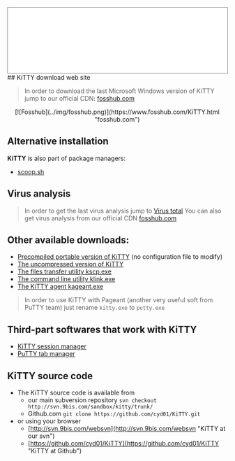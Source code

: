 <div style="text-align: center;"><iframe src="gad.html" frameborder="0" scrolling="no" style="border: 1px solid gray; padding: 0; overflow:hidden; scrolling: no; top:0; left: 0; width: 100%;" onload="this.style.height=(this.contentWindow.document.body.scrollHeight+5)+'px';"></iframe></div>
## KiTTY download web site

> In order to download the last Microsoft Windows version of KiTTY jump to our official CDN: [fosshub.com](https://www.fosshub.com/KiTTY.html "fosshub.com")

<center>
[![Fosshub](../img/fosshub.png)](https://www.fosshub.com/KiTTY.html "fosshub.com")
</center>
 

## Alternative installation

**KiTTY** is also part of package managers:

* [scoop.sh](scoop.md)

## Virus analysis

> In order to get the last virus analysis jump to [Virus total](https://www.virustotal.com/fr/url/5fd4534d0cbcbf12076418cb2966c10f3d150726ee7c08cbe2b9504f4f640d0c/analysis/ "Virus total")
You can also get virus analysis from our official CDN [fosshub.com](https://www.fosshub.com/KiTTY.html "fosshub.com")

## Other available downloads:
* [Precompiled portable version of KiTTY](../files/kitty_portable.exe "Precompiled portable version of KiTTY") (no configuration file to modify) 
* [The uncompressed version of KiTTY](../files/kitty_nocompress.exe "The uncompressed version of KiTTY")
* [The files transfer utility kscp.exe](../files/kscp.exe "The files transfer utility kscp.exe")
* [The command line utility klink.exe](../files/klink.exe "The command line utility klink.exe")
* [The KiTTY agent kageant.exe](../files/kageant.exe "The KiTTY agent kageant.exe")

> In order to use KiTTY with Pageant (another very useful soft from PuTTY team) just rename ```kitty.exe``` to ```putty.exe```

## Third-part softwares that work with KiTTY
* [KiTTY session manager](https://www.noobunbox.net/projects/kitty-session-manager "KiTTY session manager")
* [PuTTY tab manager](https://sites.google.com/site/macdsite/puttytabmanager "PuTTY tab manager")

## KiTTY source code
* The KiTTY source code is available from
    * our main subversion repository ```svn checkout http://svn.9bis.com/sandbox/kitty/trunk/```
    * Github.com ```git clone https://github.com/cyd01/KiTTY.git ```
* or using your browser 
    * [http://svn.9bis.com/websvn](http://svn.9bis.com/websvn "KiTTY at our svn")
    * [https://github.com/cyd01/KiTTY](https://github.com/cyd01/KiTTY "KiTTY at Github")

